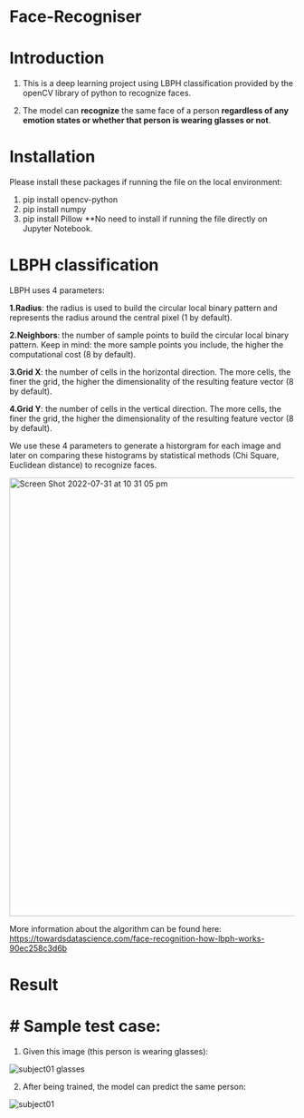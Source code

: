 # Face-Recogniser
# Introduction
1. This is a deep learning project using LBPH classification provided by the openCV library of python to recognize faces. 

2. The model can **recognize** the same face of a person **regardless of any emotion states or whether that person is wearing glasses or not**.

# Installation
Please install these packages if running the file on the local environment: 
1. pip install opencv-python
2. pip install numpy
3. pip install Pillow
**No need to install if running the file directly on Jupyter Notebook.
# LBPH classification
LBPH uses 4 parameters:

<b>1.Radius</b>: the radius is used to build the circular local binary pattern and represents the radius around the central pixel (1 by default).

<b>2.Neighbors</b>: the number of sample points to build the circular local binary pattern. Keep in mind: the more sample points you include, the higher the computational cost (8 by default).

<b>3.Grid X</b>: the number of cells in the horizontal direction. The more cells, the finer the grid, the higher the dimensionality of the resulting feature vector (8 by default).

<b>4.Grid Y</b>: the number of cells in the vertical direction. The more cells, the finer the grid, the higher the dimensionality of the resulting feature vector (8 by default).

We use these 4 parameters to generate a historgram for each image and later on comparing these histograms by statistical methods (Chi Square, Euclidean distance) to recognize faces. 

<img width="773" alt="Screen Shot 2022-07-31 at 10 31 05 pm" src="https://user-images.githubusercontent.com/80389972/182026526-3d37bc79-dccd-4904-865f-1ff764eb6478.png">

More information about the algorithm can be found here: https://towardsdatascience.com/face-recognition-how-lbph-works-90ec258c3d6b

# Result

# # Sample test case:

1. Given this image (this person is wearing glasses): 

![subject01 glasses](https://user-images.githubusercontent.com/80389972/182026724-2a0b9e21-2307-4a17-b8d6-a1c3dbc26688.gif)

2. After being trained, the model can predict the same person: 

![subject01](https://user-images.githubusercontent.com/80389972/182026890-59dafd29-8617-444a-bf5d-0ed7dcb004da.gif)



